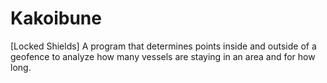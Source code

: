 # Kakoibune
[Locked Shields] A program that determines points inside and outside of a geofence to analyze how many vessels are staying in an area and for how long.
